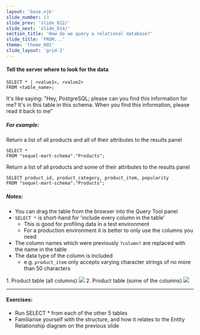 ```yaml
---
layout: 'base.njk'
slide_number: 13
slide_prev: 'slide_012/'
slide_next: 'slide_014/'
section_title: 'How do we query a relational database?'
slide_title: 'FROM...'
theme: 'theme_002'
slide_layout: 'grid-2'
---
```


<section class="slide__text">

#### Tell the server where to look for the data

```
SELECT * | <value1>, <value2>
FROM <table_name>;
```

It's like saying: <span> "Hey, PostgreSQL; please can you find this information for me?  It's in this table in this schema.  When you find this information, please read it back to me" </span>

##### For example:
Return a list of all products and all of their attributes to the results panel
```
SELECT *
FROM "sequel-mart-schema"."Products";
```
Return a list of all products and some of their attributes to the results panel
```
SELECT product_id, product_category, product_item, popularity
FROM "sequel-mart-schema"."Products";
```

##### Notes:
- You can drag the table from the browser into the Query Tool panel
- `SELECT *` is short-hand for 'include every column in the table'
  - This is good for profiling data in a test environment
  - For a production environment it is better to only use the columns you need
- The column names which were previously `?column?` are replaced with the name in the table
- The data type of the column is included
  - e.g. `product_item` only accepts varying character strings of no more than 50 characters

</section>


<section class="slide__images">
    <caption>1. Product table (all columns)</caption>
    <img src="{{ '../../images/002_FROM_Products_All.png' | url }}" />
    <caption>2. Product table (some of the columns)</caption>
    <img src="{{ '../../images/002_FROM_Products_Some.png' | url }}" />

</section>


<section class="slide__exercises">

---

  #### Exercises:
- Run SELECT * from each of the other 5 tables
- Familiarise yourself with the structure, and how it relates to the Entity Relationship diagram on the previous slide

</section>